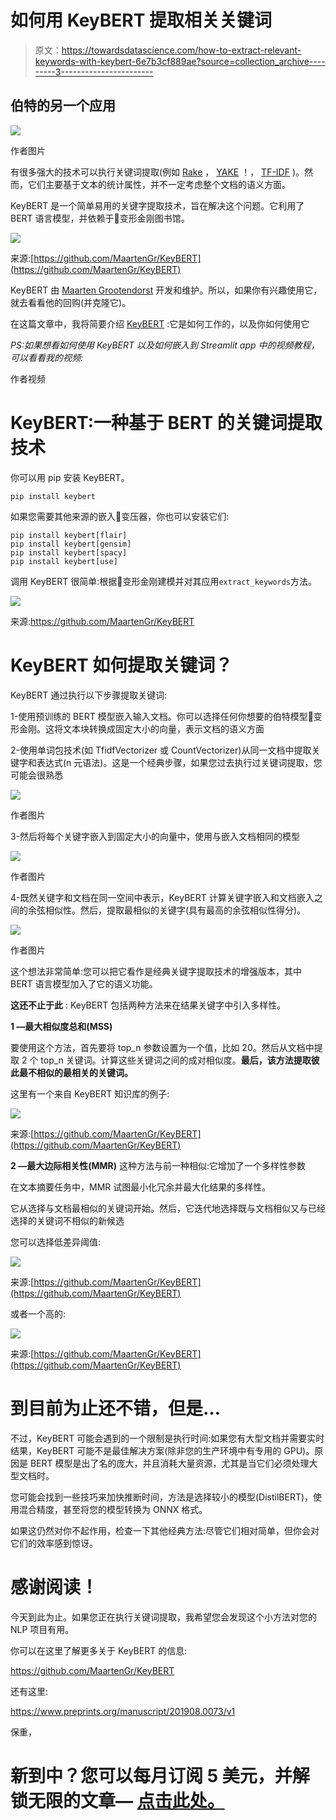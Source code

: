# 如何用 KeyBERT 提取相关关键词

> 原文：<https://towardsdatascience.com/how-to-extract-relevant-keywords-with-keybert-6e7b3cf889ae?source=collection_archive---------3----------------------->

## 伯特的另一个应用

![](img/29940115078e46bc7c0f6830db2ee4d4.png)

作者图片

有很多强大的技术可以执行关键词提取(例如 [Rake](https://csurfer.github.io/rake-nltk/_build/html/index.html) ， [YAKE](https://github.com/LIAAD/yake) ！， [TF-IDF](https://kavita-ganesan.com/extracting-keywords-from-text-tfidf/#.YMjWGTYzZ_k) )。然而，它们主要基于文本的统计属性，并不一定考虑整个文档的语义方面。

KeyBERT 是一个简单易用的关键字提取技术，旨在解决这个问题。它利用了 BERT 语言模型，并依赖于🤗变形金刚图书馆。

![](img/28dc04818f6225ed25f7d95b5450bd33.png)

来源:[https://github.com/MaartenGr/KeyBERT](https://github.com/MaartenGr/KeyBERT)

KeyBERT 由 [Maarten Grootendorst](https://medium.com/u/22405c3b2875?source=post_page-----6e7b3cf889ae--------------------------------) 开发和维护。所以，如果你有兴趣使用它，就去看看他的回购(并克隆它)。

在这篇文章中，我将简要介绍 [KeyBERT](https://github.com/MaartenGr/KeyBERT) :它是如何工作的，以及你如何使用它

*PS:如果想看如何使用 KeyBERT 以及如何嵌入到 Streamlit app 中的视频教程，可以看看我的视频:*

作者视频

# KeyBERT:一种基于 BERT 的关键词提取技术

你可以用 pip 安装 KeyBERT。

```
pip install keybert
```

如果您需要其他来源的嵌入🤗变压器，你也可以安装它们:

```
pip install keybert[flair]
pip install keybert[gensim]
pip install keybert[spacy]
pip install keybert[use]
```

调用 KeyBERT 很简单:根据🤗变形金刚建模并对其应用`extract_keywords`方法。

![](img/4e5bdfd11b925cb86d03eb8b0558dbeb.png)

来源:https://github.com/MaartenGr/KeyBERT

# KeyBERT 如何提取关键词？

KeyBERT 通过执行以下步骤提取关键词:

1-使用预训练的 BERT 模型嵌入输入文档。你可以选择任何你想要的伯特模型🤗变形金刚。这将文本块转换成固定大小的向量，表示文档的语义方面

2-使用单词包技术(如 TfidfVectorizer 或 CountVectorizer)从同一文档中提取关键字和表达式(n 元语法)。这是一个经典步骤，如果您过去执行过关键词提取，您可能会很熟悉

![](img/1d3d65aa70ae839cab3c64fbc72b71bd.png)

作者图片

3-然后将每个关键字嵌入到固定大小的向量中，使用与嵌入文档相同的模型

![](img/51f7d95d9255c96601c84d3ae63c025a.png)

作者图片

4-既然关键字和文档在同一空间中表示，KeyBERT 计算关键字嵌入和文档嵌入之间的余弦相似性。然后，提取最相似的关键字(具有最高的余弦相似性得分)。

![](img/4ad891f4f6761e33893933e22bae6f8a.png)

作者图片

这个想法非常简单:您可以把它看作是经典关键字提取技术的增强版本，其中 BERT 语言模型加入了它的语义功能。

**这还不止于此** : KeyBERT 包括两种方法来在结果关键字中引入多样性。

**1 —最大相似度总和(MSS)**

要使用这个方法，首先要将 top_n 参数设置为一个值，比如 20。然后从文档中提取 2 个 top_n 关键词。计算这些关键词之间的成对相似度。**最后，该方法提取彼此最不相似的最相关的关键词。**

这里有一个来自 KeyBERT 知识库的例子:

![](img/35ace73af27ee0b8172af38df26af03e.png)

来源:[https://github.com/MaartenGr/KeyBERT](https://github.com/MaartenGr/KeyBERT)

**2 —最大边际相关性(MMR)** 这种方法与前一种相似:它增加了一个多样性参数

在文本摘要任务中，MMR 试图最小化冗余并最大化结果的多样性。

它从选择与文档最相似的关键词开始。然后，它迭代地选择既与文档相似又与已经选择的关键词不相似的新候选

您可以选择低差异阈值:

![](img/b2b1717f8a0f0a24a49c7cf54f0b4363.png)

来源:[https://github.com/MaartenGr/KeyBERT](https://github.com/MaartenGr/KeyBERT)

或者一个高的:

![](img/5685efb977b9923c9589caa26e1e2b63.png)

来源:[https://github.com/MaartenGr/KeyBERT](https://github.com/MaartenGr/KeyBERT)

# 到目前为止还不错，但是…

不过，KeyBERT 可能会遇到的一个限制是执行时间:如果您有大型文档并需要实时结果，KeyBERT 可能不是最佳解决方案(除非您的生产环境中有专用的 GPU)。原因是 BERT 模型是出了名的庞大，并且消耗大量资源，尤其是当它们必须处理大型文档时。

您可能会找到一些技巧来加快推断时间，方法是选择较小的模型(DistilBERT)，使用混合精度，甚至将您的模型转换为 ONNX 格式。

如果这仍然对你不起作用，检查一下其他经典方法:尽管它们相对简单，但你会对它们的效率感到惊讶。

# 感谢阅读！

今天到此为止。如果您正在执行关键词提取，我希望您会发现这个小方法对您的 NLP 项目有用。

你可以在这里了解更多关于 KeyBERT 的信息:

<https://github.com/MaartenGr/KeyBERT>  </keyword-extraction-with-bert-724efca412ea>  

还有这里:

<https://www.preprints.org/manuscript/201908.0073/v1>  

保重，

# 新到中？您可以每月订阅 5 美元，并解锁无限的文章— [点击此处。](https://ahmedbesbes.medium.com/membership)